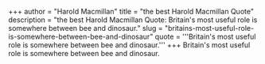 +++
author = "Harold Macmillan"
title = "the best Harold Macmillan Quote"
description = "the best Harold Macmillan Quote: Britain's most useful role is somewhere between bee and dinosaur."
slug = "britains-most-useful-role-is-somewhere-between-bee-and-dinosaur"
quote = '''Britain's most useful role is somewhere between bee and dinosaur.'''
+++
Britain's most useful role is somewhere between bee and dinosaur.
